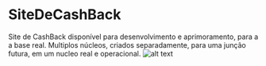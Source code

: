 # SiteDeCashBack
Site de CashBack disponível para desenvolvimento e aprimoramento, para a a base real.
Multiplos núcleos, criados separadamente, para uma junção futura, em um nucleo real e operacional.
![alt text]([http://url/to/img.png](https://cdn1.vectorstock.com/i/1000x1000/71/55/template-logo-for-cashback-service-vector-20477155.jpg))
